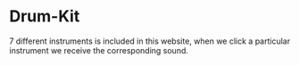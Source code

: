 # Drum-Kit
7 different instruments is included in this website, when we click a particular instrument we receive the corresponding sound.
